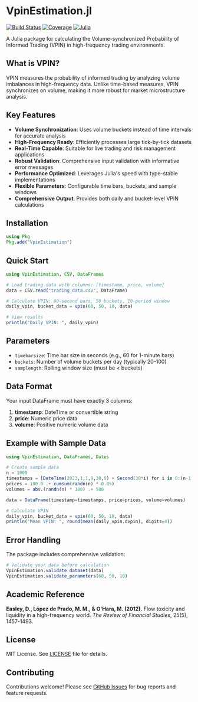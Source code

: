 # VpinEstimation.jl

[![Build Status](https://github.com/jinyunfan/VpinEstimation.jl/actions/workflows/CI.yml/badge.svg?branch=main)](https://github.com/jinyunfan/VpinEstimation.jl/actions/workflows/CI.yml?query=branch%3Amain)
[![Coverage](https://codecov.io/gh/jinyunfan/VpinEstimation.jl/branch/main/graph/badge.svg)](https://codecov.io/gh/jinyunfan/VpinEstimation.jl)
[![Julia](https://img.shields.io/badge/julia-v1.6%2B-blue.svg)](https://julialang.org/)

A Julia package for calculating the Volume-synchronized Probability of Informed Trading (VPIN) in high-frequency trading environments.

## What is VPIN?

VPIN measures the probability of informed trading by analyzing volume imbalances in high-frequency data. Unlike time-based measures, VPIN synchronizes on volume, making it more robust for market microstructure analysis.

## Key Features

- **Volume Synchronization**: Uses volume buckets instead of time intervals for accurate analysis
- **High-Frequency Ready**: Efficiently processes large tick-by-tick datasets
- **Real-Time Capable**: Suitable for live trading and risk management applications
- **Robust Validation**: Comprehensive input validation with informative error messages
- **Performance Optimized**: Leverages Julia's speed with type-stable implementations
- **Flexible Parameters**: Configurable time bars, buckets, and sample windows
- **Comprehensive Output**: Provides both daily and bucket-level VPIN calculations

## Installation

```julia
using Pkg
Pkg.add("VpinEstimation")
```

## Quick Start

```julia
using VpinEstimation, CSV, DataFrames

# Load trading data with columns: [timestamp, price, volume]
data = CSV.read("trading_data.csv", DataFrame)

# Calculate VPIN: 60-second bars, 50 buckets, 10-period window
daily_vpin, bucket_data = vpin(60, 50, 10, data)

# View results
println("Daily VPIN: ", daily_vpin)
```

## Parameters

- `timebarsize`: Time bar size in seconds (e.g., 60 for 1-minute bars)
- `buckets`: Number of volume buckets per day (typically 20-100)
- `samplength`: Rolling window size (must be < buckets)

## Data Format

Your input DataFrame must have exactly 3 columns:
1. **timestamp**: DateTime or convertible string
2. **price**: Numeric price data
3. **volume**: Positive numeric volume data

## Example with Sample Data

```julia
using VpinEstimation, DataFrames, Dates

# Create sample data
n = 1000
timestamps = [DateTime(2023,1,1,9,30,0) + Second(30*i) for i in 0:(n-1)]
prices = 100.0 .+ cumsum(randn(n) * 0.05)
volumes = abs.(randn(n) * 100) .+ 500

data = DataFrame(timestamp=timestamps, price=prices, volume=volumes)

# Calculate VPIN
daily_vpin, bucket_data = vpin(60, 50, 10, data)
println("Mean VPIN: ", round(mean(daily_vpin.dvpin), digits=4))
```

## Error Handling

The package includes comprehensive validation:

```julia
# Validate your data before calculation
VpinEstimation.validate_dataset(data)
VpinEstimation.validate_parameters(60, 50, 10)
```

## Academic Reference

**Easley, D., López de Prado, M. M., & O'Hara, M. (2012).** Flow toxicity and liquidity in a high-frequency world. *The Review of Financial Studies*, 25(5), 1457-1493.

## License

MIT License. See [LICENSE](LICENSE) file for details.

## Contributing

Contributions welcome! Please see [GitHub Issues](https://github.com/jinyunfan/VpinEstimation.jl/issues) for bug reports and feature requests.